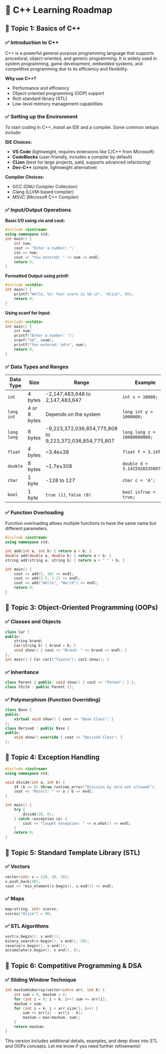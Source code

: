 # 🚀 C++ Learning Roadmap

## 📌 Topic 1: Basics of C++

### ✅ Introduction to C++

C++ is a powerful general-purpose programming language that supports procedural, object-oriented, and generic programming. It is widely used in system programming, game development, embedded systems, and competitive programming due to its efficiency and flexibility.

**Why use C++?**

- Performance and efficiency
- Object-oriented programming (OOP) support
- Rich standard library (STL)
- Low-level memory management capabilities

### ✅ Setting up the Environment

To start coding in C++, install an IDE and a compiler. Some common setups include:

**IDE Choices:**

- **VS Code** (lightweight, requires extensions like C/C++ from Microsoft)
- **CodeBlocks** (user-friendly, includes a compiler by default)
- **CLion** (best for large projects, paid, supports advanced refactoring)
- **Dev-C++** (simple, lightweight alternative)

**Compiler Choices:**

- GCC (GNU Compiler Collection)
- Clang (LLVM-based compiler)
- MSVC (Microsoft C++ Compiler)

### ✅ Input/Output Operations

**Basic I/O using cin and cout:**

```cpp
#include <iostream>
using namespace std;
int main() {
    int num;
    cout << "Enter a number: ";
    cin >> num;
    cout << "You entered: " << num << endl;
    return 0;
}
```

**Formatted Output using printf:**

```cpp
#include <cstdio>
int main() {
    printf("Hello, %s! Your score is %d.\n", "Alice", 90);
    return 0;
}
```

**Using scanf for Input:**

```cpp
#include <cstdio>
int main() {
    int num;
    printf("Enter a number: ");
    scanf("%d", &num);
    printf("You entered: %d\n", num);
    return 0;
}
```

### ✅ Data Types and Ranges

| Data Type   | Size         | Range                                                   | Example                         |
| ----------- | ------------ | ------------------------------------------------------- | ------------------------------- |
| `int`       | 4 bytes      | -2,147,483,648 to 2,147,483,647                         | `int x = 10000;`                |
| `long int`  | 4 or 8 bytes | Depends on the system                                   | `long int y = 1000000;`         |
| `long long` | 8 bytes      | -9,223,372,036,854,775,808 to 9,223,372,036,854,775,807 | `long long z = 10000000000;`    |
| `float`     | 4 bytes      | ~3.4e±38                                                | `float f = 3.14f;`              |
| `double`    | 8 bytes      | ~1.7e±308                                               | `double d = 3.141592653589793;` |
| `char`      | 1 byte       | -128 to 127                                             | `char c = 'A';`                 |
| `bool`      | 1 byte       | `true (1)`, `false (0)`                                 | `bool isTrue = true;`           |

### ✅ Function Overloading

Function overloading allows multiple functions to have the same name but different parameters.

```cpp
#include <iostream>
using namespace std;

int add(int a, int b) { return a + b; }
double add(double a, double b) { return a + b; }
string add(string a, string b) { return a + " " + b; }

int main() {
    cout << add(5, 10) << endl;
    cout << add(5.5, 2.2) << endl;
    cout << add("Hello", "World") << endl;
    return 0;
}
```

## 📌 Topic 3: Object-Oriented Programming (OOPs)

### ✅ Classes and Objects

```cpp
class Car {
public:
    string brand;
    Car(string b) { brand = b; }
    void show() { cout << "Brand: " << brand << endl; }
};
int main() { Car car1("Toyota"); car1.show(); }
```

### ✅ Inheritance

```cpp
class Parent { public: void show() { cout << "Parent"; } };
class Child : public Parent {};
```

### ✅ Polymorphism (Function Overriding)

```cpp
class Base {
public:
    virtual void show() { cout << "Base Class"; }
};
class Derived : public Base {
public:
    void show() override { cout << "Derived Class"; }
};
```

## 📌 Topic 4: Exception Handling

```cpp
#include <iostream>
using namespace std;

void divide(int a, int b) {
    if (b == 0) throw runtime_error("Division by zero not allowed");
    cout << "Result: " << a / b << endl;
}

int main() {
    try {
        divide(10, 0);
    } catch (exception &e) {
        cout << "Caught exception: " << e.what() << endl;
    }
    return 0;
}
```

## 📌 Topic 5: Standard Template Library (STL)

### ✅ Vectors

```cpp
vector<int> v = {10, 20, 30};
v.push_back(40);
cout << *min_element(v.begin(), v.end()) << endl;
```

### ✅ Maps

```cpp
map<string, int> scores;
scores["Alice"] = 90;
```

### ✅ STL Algorithms

```cpp
sort(v.begin(), v.end());
binary_search(v.begin(), v.end(), 30);
reverse(v.begin(), v.end());
accumulate(v.begin(), v.end(), 0);
```

## 📌 Topic 6: Competitive Programming & DSA

### ✅ Sliding Window Technique

```cpp
int maxSumSubarray(vector<int>& arr, int k) {
    int sum = 0, maxSum = 0;
    for (int i = 0; i < k; i++) sum += arr[i];
    maxSum = sum;
    for (int i = k; i < arr.size(); i++) {
        sum += arr[i] - arr[i - k];
        maxSum = max(maxSum, sum);
    }
    return maxSum;
}
```

This version includes additional details, examples, and deep dives into STL and OOPs concepts. Let me know if you need further refinements!
